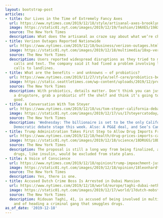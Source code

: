 ```yaml
---
layout: bootstrap-post
articles:
- title: Our Lives in the Time of Extremely Fancy Axes
  url: https://www.nytimes.com/2019/12/18/style/artisanal-axes-brooklyn-los-angeles.html
  image: https://static01.nyt.com/images/2019/12/19/fashion/19AXES/19AXES-facebookJumbo.jpg
  source: The New York Times
  description: What does the artisanal ax craze say about what we’re chopping?
- title: Verizon Outages Reported Nationwide
  url: https://www.nytimes.com/2019/12/18/business/verizon-outages.html
  image: https://static01.nyt.com/images/2019/12/18/multimedia/18xp-verizon/18xp-verizon-facebookJumbo.png
  source: The New York Times
  description: Users reported widespread disruptions as they tried to make outgoing
    calls and text. The company said it had fixed a problem involving long-distance
    calls to landlines.
- title: What are the benefits — and unknowns — of probiotics?
  url: https://www.nytimes.com/2019/11/27/style/self-care/probiotics-benefits.html
  image: https://static.seattletimes.com/wp-content/uploads/2019/12/probiotics_TZR_1218-780x501.jpg
  source: The New York Times
  description: With probiotics, details matter. Don't think you can just walk into
    a drugstore, grab a probiotic off the shelf and think it’s going to do you any
    good.
- title: A Conversation With Tom Steyer
  url: https://www.nytimes.com/2019/12/18/us/tom-steyer-california-debate.html
  image: https://static01.nyt.com/images/2019/12/17/us/17steyercatoday/merlin_165593271_80ad0429-ab8d-4093-8139-9439f1dd101e-facebookJumbo.jpg
  source: The New York Times
  description: 'Wednesday: The billionaire is set to be the only Californian on the
    Democratic debate stage this week. Also: A PG&E deal, and See’s Candies.'
- title: Trump Administration Takes First Step to Allow Drug Imports From Canada
  url: https://www.nytimes.com/2019/12/18/health/drug-prices-imports-canada.html
  image: https://static01.nyt.com/images/2019/12/18/science/18DRUGS/18DRUGS-facebookJumbo.jpg
  source: The New York Times
  description: The proposal is still a long way from being finalized, and many expensive
    drugs, like insulin, would be excluded from state plans.
- title: A Voice of Conscience
  url: https://www.nytimes.com/2019/12/18/opinion/trump-impeachment-justin-amash.html
  image: https://static01.nyt.com/images/2019/12/18/opinion/18leonhardt-newsletter1/18leonhardt-newsletter1-facebookJumbo.jpg
  source: The New York Times
  description: Yes, there is one.
- title: Accused Dutch Crime Boss Is Arrested in Dubai Mansion
  url: https://www.nytimes.com/2019/12/18/world/europe/taghi-dubai-netherlands-arrest.html
  image: https://static01.nyt.com/images/2019/12/17/world/17dutch-mobster/17dutch-mobster-facebookJumbo.jpg
  source: The New York Times
  description: Ridouan Taghi, 41, is accused of being involved in multiple killings
    and of heading a criminal gang that smuggles drugs.
as_of_date: '2019-12-18'
---
```


